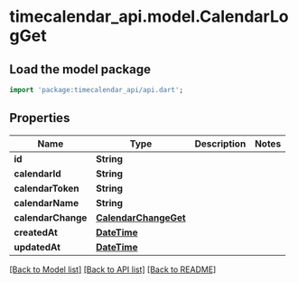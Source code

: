 # timecalendar_api.model.CalendarLogGet

## Load the model package
```dart
import 'package:timecalendar_api/api.dart';
```

## Properties
Name | Type | Description | Notes
------------ | ------------- | ------------- | -------------
**id** | **String** |  | 
**calendarId** | **String** |  | 
**calendarToken** | **String** |  | 
**calendarName** | **String** |  | 
**calendarChange** | [**CalendarChangeGet**](CalendarChangeGet.md) |  | 
**createdAt** | [**DateTime**](DateTime.md) |  | 
**updatedAt** | [**DateTime**](DateTime.md) |  | 

[[Back to Model list]](../README.md#documentation-for-models) [[Back to API list]](../README.md#documentation-for-api-endpoints) [[Back to README]](../README.md)


